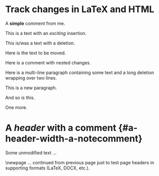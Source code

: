 Track changes in LaTeX and HTML
===============================

A **simple** comment from me.

This is a text with an *exciting* insertion.

This is/was a text with a deletion.

Here is the text to be moved.

Here is a comment with nested changes.

Here is a multi-line paragraph containing some text and a long deletion wrapping over two lines.

This is a new paragraph.

And so is this.

One more.

A *header* with a comment {#a-header-width-a-notecomment}
=========================

Some unmodified text ...

\newpage
... continued from previous page just to test page headers in supporting formats (LaTeX, DOCX, etc.).
